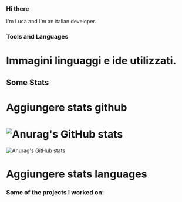### Hi there
I'm Luca and I'm an italian developer.

### Tools and Languages

# Immagini linguaggi e ide utilizzati.

## Some Stats

# Aggiungere stats github

# ![Anurag's GitHub stats](https://github-readme-stats.vercel.app/api?username=LucaR01&count_private=true)
![Anurag's GitHub stats](https://github-readme-stats.vercel.app/api?username=LucaR01&show_icons=true&count_private=true&theme=dark)



# Aggiungere stats languages

### Some of the projects I worked on:
